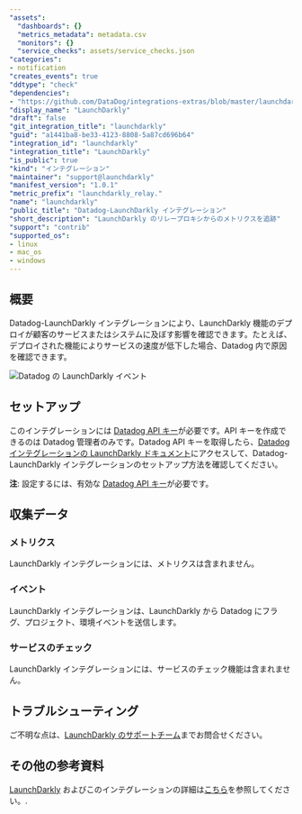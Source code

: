 ```yaml
---
"assets":
  "dashboards": {}
  "metrics_metadata": metadata.csv
  "monitors": {}
  "service_checks": assets/service_checks.json
"categories":
- notification
"creates_events": true
"ddtype": "check"
"dependencies":
- "https://github.com/DataDog/integrations-extras/blob/master/launchdarkly/README.md"
"display_name": "LaunchDarkly"
"draft": false
"git_integration_title": "launchdarkly"
"guid": "a1441ba8-be33-4123-8808-5a87cd696b64"
"integration_id": "launchdarkly"
"integration_title": "LaunchDarkly"
"is_public": true
"kind": "インテグレーション"
"maintainer": "support@launchdarkly"
"manifest_version": "1.0.1"
"metric_prefix": "launchdarkly_relay."
"name": "launchdarkly"
"public_title": "Datadog-LaunchDarkly インテグレーション"
"short_description": "LaunchDarkly のリレープロキシからのメトリクスを追跡"
"support": "contrib"
"supported_os":
- linux
- mac_os
- windows
---
```




## 概要

Datadog-LaunchDarkly インテグレーションにより、LaunchDarkly 機能のデプロイが顧客のサービスまたはシステムに及ぼす影響を確認できます。たとえば、デプロイされた機能によりサービスの速度が低下した場合、Datadog 内で原因を確認できます。

![Datadog の LaunchDarkly イベント][1]

## セットアップ

このインテグレーションには [Datadog API キー][2]が必要です。API キーを作成できるのは Datadog 管理者のみです。Datadog API キーを取得したら、[Datadog インテグレーションの LaunchDarkly ドキュメント][3]にアクセスして、Datadog-LaunchDarkly インテグレーションのセットアップ方法を確認してください。

**注**: 設定するには、有効な [Datadog API キー][2]が必要です。

## 収集データ

### メトリクス

LaunchDarkly インテグレーションには、メトリクスは含まれません。

### イベント

LaunchDarkly インテグレーションは、LaunchDarkly から Datadog にフラグ、プロジェクト、環境イベントを送信します。

### サービスのチェック

LaunchDarkly インテグレーションには、サービスのチェック機能は含まれません。

## トラブルシューティング

ご不明な点は、[LaunchDarkly のサポートチーム][4]までお問合せください。

## その他の参考資料

[LaunchDarkly][5] およびこのインテグレーションの詳細は[こちら][3]を参照してください。.

[1]: https://raw.githubusercontent.com/DataDog/integrations-extras/master/launchdarkly/assets/images/ld-datadog-hover.gif
[2]: https://app.datadoghq.com/account/settings#api
[3]: https://docs.launchdarkly.com/docs/datadog
[4]: https://support.launchdarkly.com/hc/en-us/requests/new
[5]: https://launchdarkly.com


